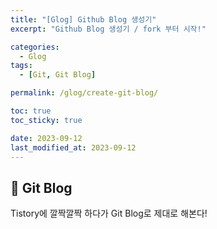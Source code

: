 ```yaml
---
title: "[Glog] Github Blog 생성기"
excerpt: "Github Blog 생성기 / fork 부터 시작!"

categories:
  - Glog
tags:
  - [Git, Git Blog]

permalink: /glog/create-git-blog/

toc: true
toc_sticky: true

date: 2023-09-12
last_modified_at: 2023-09-12
---
```


## 🦥 Git Blog

Tistory에 깔짝깔짝 하다가 Git Blog로 제대로 해본다!
